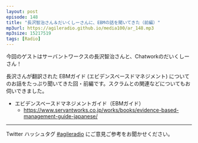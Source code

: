 ```yaml
---
layout: post
episode: 148
title: "長沢智治さん＆だいくしーさんに、EBMの話を聞いてきた（前編）"
mp3url: https://agileradio.github.io/media100/ar_148.mp3
mp3size: 15217519
tags: [Radio]
---
```


今回のゲストはサーバントワークスの長沢智治さんと、Chatworkのだいくしーさん！

長沢さんが翻訳された EBMガイド (エビデンスベースドマネジメント) についてのお話をたっぷり聞いてきた回・前編です。スクラムとの関連などについてもお伺いできました。

- エビデンスベースドマネジメントガイド（EBMガイド）
  - <https://www.servantworks.co.jp/works/books/evidence-based-management-guide-japanese/>

---

Twitter ハッシュタグ [#agileradio](https://twitter.com/intent/tweet?hashtags=agileradio) にご意見ご参考をお聞かせください。

